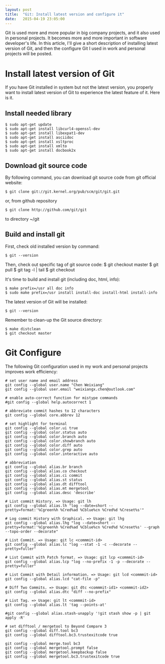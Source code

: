 ```yaml
---
layout: post
title:  "Git: Install latest version and configure it"
date:   2015-04-19 23:05:00
---
```


Git is used more and more popular in big company projects, and it also used in personal projects. It becomes more and more important in software developer's life. In this article, I'll give a short description of installing latest version of Git, and then the configure Git I used in work and personal projects will be posted.

# Install latest version of Git

If you have Git installed in system but not the latest version, you properly want to install latest version of Git to experience the latest feature of it. Here is it.

## Install needed library

	$ sudo apt-get update
	$ sudo apt-get install libcurl4-openssl-dev
	$ sudo apt-get install libexpat1-dev
	$ sudo apt-get install asciidoc
	$ sudo apt-get install xsltproc
	$ sudo apt-get install xmlto
	$ sudo apt-get install docbook2x

## Download git source code

By following command, you can download git source code from git official website:

	$ git clone git://git.kernel.org/pub/scm/git/git.git

or, from github repository

	$ git clone http://github.com/git/git

to directory ~/git

## Build and install git

First, check old installed version by command:

	$ git --version

Then, check out specific tag of git source code:
	$ git checkout master
	$ git pull
	$ git tag -l | tail
	$ git checkout <latest-tag>

It's time to build and install git (including doc, html, info):

	$ make prefix=/usr all doc info
	$ sudo make prefix=/usr install install-doc install-html install-info

The latest version of Git will be installed:

	$ git --version

Remember to clean-up the Git source directory:

	$ make distclean
	$ git checkout master

# Git Configure

The following Git configuration used in my work and personal projects improves work efficiency:

	# set user name and email address
	git config --global user.name "Chen Weixiang"
	git config --global user.email "weixiangx.chen@outlook.com"
	
	# enable auto-correct function for mistype commands
	#git config --global help.autocorrect 1

	# abbreviate commit hashes to 12 characters
	git config --global core.abbrev 12
	
	# set highlight for terminal
	git config --global color.ui true
	git config --global color.status auto
	git config --global color.branch auto
	git config --global color.showbranch auto
	git config --global color.diff auto
	git config --global color.grep auto
	git config --global color.interactive auto
	
	# abbreviation
	git config --global alias.br branch
	git config --global alias.co checkout
	git config --global alias.ci commit
	git config --global alias.st status
	git config --global alias.dt difftool
	git config --global alias.mt mergetool
	git config --global alias.desc 'describe'
	
	# List commit History. => Usage: git lh
	git config --global alias.lh "log --date=short --pretty=format:'%Cgreen%h %Cred%ad %Cblue%cn %Cred%d %Creset%s'"
	
	# Log commit History with Graphical. => Usage: git lhg
	git config --global alias.lhg "log --date=short --pretty=format:'%Cgreen%h %Cred%ad %Cblue%cn %Cred%d %Creset%s' --graph --topo-order --decorate"
	
	# List Commit. => Usage: git lc <commmit-id>
	git config --global alias.lc "log --stat -1 -c --decorate --pretty=fuller"
	
	# List Commit with Patch format. => Usage: git lcp <commmit-id>
	git config --global alias.lcp "log --no-prefix -1 -p --decorate --pretty=fuller"
	
	# List Commit with Detail information. => Usage: git lcd <commmit-id>
	git config --global alias.lcd "cat-file -p"
	
	# Diff Two Commits. => Usage: git dtc <commmit-id1> <commmit-id2>
	git config --global alias.dtc "diff --no-prefix"
	
	# List Tag. => Usage: git lt <commmit-id>
	git config --global alias.lt 'tag --points-at'
	
	#git config --global alias.stash-unapply '!git stash show -p | git apply -R'

	# set difftool / mergetool to Beyond Compare 3
	git config --global diff.tool bc3
	git config --global difftool.bc3.trustexitcode true
	
	git config --global merge.tool bc3
	git config --global mergetool.prompt false
	git config --global mergetool.keepbackup false
	git config --global mergetool.bc3.trustexitcode true

